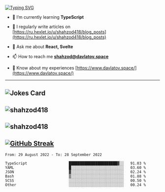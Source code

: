 [![Typing SVG](https://readme-typing-svg.herokuapp.com?font=Turret+Road&height=30&lines=HI!+I%60m+Frontend+Developer)](https://git.io/typing-svg)

- 🌱 I’m currently learning **TypeScript**

- 📝 I regularly write articles on [https://ru.hexlet.io/u/shahzod418/blog_posts](https://ru.hexlet.io/u/shahzod418/blog_posts)

- 💬 Ask me about **React, Svelte**

- 📫 How to reach me **shahzod@davlatov.space**

- 📄 Know about my experiences [https://www.davlatov.space/](https://www.davlatov.space/)

---
![Jokes Card](https://readme-jokes.vercel.app/api?theme=radical)
---
![shahzod418](https://github-readme-stats.vercel.app/api/top-langs?username=shahzod418&show_icons=true&theme=radical&locale=en&layout=compact)
---
![shahzod418](https://github-readme-stats.vercel.app/api?username=shahzod418&show_icons=true&theme=radical&locale=en&count_private=true)
---
[![GitHub Streak](http://github-readme-streak-stats.herokuapp.com?user=shahzod418&theme=radical&date_format=M%20j%5B%2C%20Y%5D)](https://git.io/streak-stats)
---
<!--START_SECTION:waka-->

```text
From: 29 August 2022 - To: 28 September 2022

TypeScript                   ██████████████████████▓░░   91.03 %
YAML                         █░░░░░░░░░░░░░░░░░░░░░░░░   03.60 %
JSON                         ▓░░░░░░░░░░░░░░░░░░░░░░░░   02.24 %
Bash                         ▒░░░░░░░░░░░░░░░░░░░░░░░░   01.88 %
SCSS                         ░░░░░░░░░░░░░░░░░░░░░░░░░   00.50 %
Other                        ░░░░░░░░░░░░░░░░░░░░░░░░░   00.24 %
```

<!--END_SECTION:waka-->
